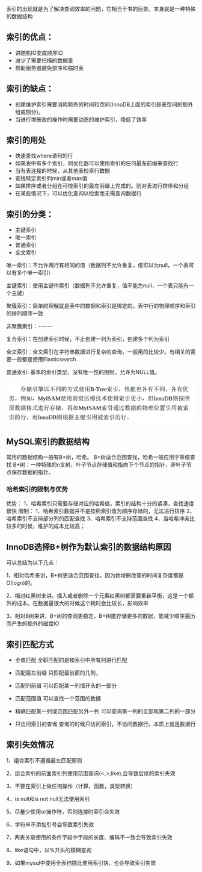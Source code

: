 索引的出现就是为了解决查询效率的问题，它相当于书的目录。本身就是一种特殊的数据结构
## 索引的优点：
- 讲随机IO变成顺序IO
- 减少了需要扫描的数据量
- 帮助服务器避免排序和临时表
## 索引的缺点：
- 创建维护索引需要消耗额外的时间和空间(InnoDB上面的索引是表空间的额外组成部分)。
- 当进行增删改的操作时需要动态的维护索引，降低了效率
## 索引的用处
- 快速查找where语句的行
- 如果表中有多个索引，则优化器可以使用索引的任何最左前缀来查找行
- 当有表连接的时候，从其他表检索行数据
- 查找特定索引列min或者max值
- 如果排序或者分组在可控索引的最左前缀上完成的。则对表进行排序和分组
- 在某些情况下，可以优化查询以检索而无需查询数据行
## 索引的分类：
- 主键索引 
- 唯一索引
- 普通索引
- 全文索引

唯一索引：不允许两行有相同的值（数据列不允许重复，值可以为null，一个表可以有多个唯一索引）

主键索引：使用主键作索引（数据列不允许重复，值不能为null，一个表只能有一个主键）

聚簇索引：简单的理解就是表中的数据和索引是绑定的。表中行的物理顺序和索引的排列顺序一致

非聚簇索引：------

复合索引：在创建索引时候，不止创建一列为索引，创建多个列为索引

全文索引：全文索引在字符串数据进行复杂的查询，一般用的比较少。有相关的需要一般都是使用Elasticsearch

普通索引: 基本的索引类型，没有唯一性的限制，允许为NULL值。

![](https://raw.githubusercontent.com/409582940/notes/main/images/20220303111217.png)

## MySQL索引的数据结构

常用的数据结构一般有B+树，哈希。
B+树适合范围查找，哈希一般应用于等值查找
B+树：一种特殊的n叉树，叶子节点存储值和指向下个节点的指针，非叶子节点保存数据的指针。
### 哈希索引的限制与优势
优势：
1、哈希索引只需要存储对应的哈希值，索引的结构十分的紧凑，查找速度很快
限制：
1、哈希索引数据并不是按照索引值为顺序存储的，无法进行排序
2、哈希索引不支持部分列的匹配查找
3、哈希索引不支持范围查找
4、当哈希冲突比较多的时候，维护的成本比较高；

## InnoDB选择B+树作为默认索引的数据结构原因

可以总结为以下几点：

1、相对哈希来讲，B+树更适合范围查找。因为她增删改查的时间复杂度都是O(logn)的。

2、相对红黑树来讲。插入或者删除一个元素红黑树都需要重新平衡，这是一个额外的成本。在数据量很大的时候这个耗时会比较长，影响效率

3、相对B树来讲，B+树的查询更稳定，B+树能存储更多的数据，能减少顺序遍历而产生的额外的磁盘IO
## 索引匹配方式
- 全值匹配
全职匹配的是和索引中所有列进行匹配

- 匹配最左前缀
只匹配最前面的几列，

- 匹配列前缀
可以匹配某一列值开头的一部分

- 匹配范围值
可以查找一个范围的数据
- 精确匹配某一列或范围匹配另外一列
可以查询第一列的全部和第二列的一部分

- 只访问索引的查询 
查询的时候只访问索引，不访问数据行。本质上就是数据行

## 索引失效情况
1、组合索引不遵循最左匹配原则

2、组合索引的前面索引列使用范围查询(<,>,like),会导致后续的索引失效

3、不要在索引上做任何操作（计算，函数，类型转换）

4、is null和is not null无法使用索引

5、尽量少使用or操作符，否则连接时索引会失效

6、字符串不添加引号会导致索引失效

7、两表关联使用的条件字段中字段的长度、编码不一致会导致索引失效

8、like语句中，以%开头的模糊查询

9、如果mysql中使用全表扫描比使用索引快，也会导致索引失效